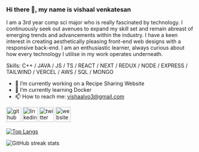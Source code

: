 ### Hi there 👋,   my name is vishaal venkatesan
I am a 3rd year comp sci major who is really fascinated by technology. I continuously seek out avenues to expand my skill set and remain abreast of emerging trends and advancements within the industry. I have a keen interest in creating aesthetically pleasing front-end web designs with a responsive back-end. I am an enthusiastic learner, always curious about how every technology I utilise in my work operates underneath.

Skills: C++ / JAVA / JS / TS / REACT / NEXT / REDUX / NODE / EXPRESS / TAILWIND / VERCEL / AWS / SQL / MONGO

- 🔭 I’m currently working on a Recipe Sharing Website 
- 🌱 I’m currently learning Docker 
- 📫 How to reach me: vishaalvo3@gmail.com 

[<img src='[https://icons8.com/icon/12598/github](https://github.com/VishaalVenkatesan/VishaalVenkatesan/assets/107533383/9e1a717f-b7f4-4739-906a-93edb7840fe2)' alt='github' height='40'>](https://github.com/VishaalVenkatesan) [<img src='https://cdn.jsdelivr.net/npm/simple-icons@3.0.1/icons/linkedin.svg' alt='linkedin' height='40'>](https://www.linkedin.com/in/https://www.linkedin.com/in/vishaalvenkatesan/)  [<img src='https://cdn.jsdelivr.net/npm/simple-icons@3.0.1/icons/twitter.svg' alt='twitter' height='40'>](https://twitter.com/https://twitter.com/vishaalvenki)  [<img src='https://cdn.jsdelivr.net/npm/simple-icons@3.0.1/icons/icloud.svg' alt='website' height='40'>](https://www.vishaalvenkatesan.engineer/)  

[![Top Langs](https://github-readme-stats.vercel.app/api/top-langs/?username=VishaalVenkatesan)](https://github.com/anuraghazra/github-readme-stats)

![GitHub streak stats](https://streak-stats.demolab.com/?user=VishaalVenkatesan)  




